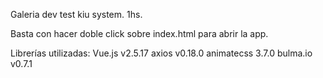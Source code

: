 Galeria dev test kiu system. 1hs.

Basta con hacer doble click sobre index.html para abrir la app.

Librerías utilizadas:
Vue.js v2.5.17
axios v0.18.0
animatecss 3.7.0
bulma.io v0.7.1 
